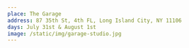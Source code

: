 ```yaml
---
place: The Garage
address: 87 35th St, 4th FL, Long Island City, NY 11106
days: July 31st & August 1st
image: /static/img/garage-studio.jpg
---
```

